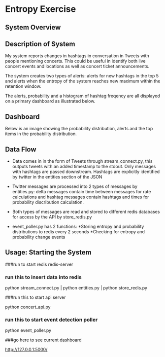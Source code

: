 # Entropy Exercise
## System Overview
## Description of System

My system reports changes in hashtags in conversation in Tweets with people mentioning concerts.  This could be useful
in identify both live concert events and locations as well as concert ticket announcements.

The system creates two types of alerts: alerts for new hashtags in the top 5 and alerts when the entropy of the system
reaches new maximum within the retention window.

The alerts, probability and a histogram of hashtag freqency are all displayed on a primary dashboard as illustrated below.


## Dashboard
Below is an image showing the probability distribution, alerts and the top items in the probability distribution.


## Data Flow

- Data comes in in the form of Tweets through stream_connect.py, this outputs tweets with an added timestamp to the 
stdout.  Only messages with hashtags are passed downstream.  Hashtags are explicitly identified by twitter in the 
entities section of the JSON

- Twitter messages are processed into 2 types of messages by entities.py: delta messages contain time between messages 
for rate calculations and hashtag messages contain hashtags and times for probability discribution calculation.

- Both types of messages are read and stored to different redis databases for access by the API by store_redis.py

- event_poller.py has 2 functions:
    *Storing entropy and probability distributions to redis every 2 seconds
    *Checking for entropy and probability change events


## Usage: Starting the System
###run to start redis
redis-server

### run this to insert data into redis
python stream_connect.py | python entities.py | python store_redis.py

###run this to start api server

python concert_api.py

### run this to start event detection poller

python event_poller.py



###go here to see current dashboard

http://127.0.0.1:5000/ 